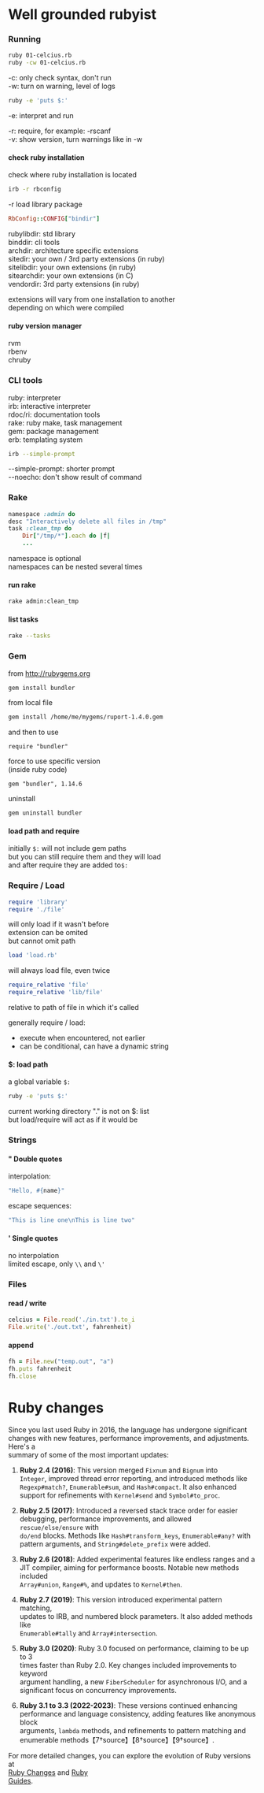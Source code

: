 Well grounded rubyist
=====================
### Running
```bash
ruby 01-celcius.rb
ruby -cw 01-celcius.rb
```
-c: only check syntax, don't run  
-w: turn on warning, level of logs

```bash
ruby -e 'puts $:'
```
-e: interpret and run

-r: require, for example: -rscanf  
-v: show version, turn warnings like in -w

#### check ruby installation
check where ruby installation is located
```bash
irb -r rbconfig
```
-r load library package
```ruby
RbConfig::CONFIG["bindir"]
```
rubylibdir: std library  
binddir: cli tools  
archdir: architecture specific extensions  
sitedir: your own / 3rd party extensions (in ruby)  
sitelibdir: your own extensions (in ruby)  
sitearchdir: your own extensions (in C)  
vendordir: 3rd party extensions (in ruby)

extensions will vary from one installation to another  
depending on which were compiled

#### ruby version manager
rvm  
rbenv  
chruby

### CLI tools
ruby: interpreter  
irb: interactive interpreter  
rdoc/ri: documentation tools  
rake: ruby make, task management  
gem: package management  
erb: templating system

```bash
irb --simple-prompt
```
--simple-prompt: shorter prompt  
--noecho: don't show result of command

### Rake
```ruby
namespace :admin do
desc "Interactively delete all files in /tmp"
task :clean_tmp do
    Dir["/tmp/*"].each do |f|
    ...
```
namespace is optional  
namespaces can be nested several times

#### run rake
```bash
rake admin:clean_tmp
```

#### list tasks
```bash
rake --tasks
```

### Gem
from http://rubygems.org
```bash
gem install bundler
```

from local file
```bash
gem install /home/me/mygems/ruport-1.4.0.gem
```

and then to use
```gemfile
require "bundler"
```
force to use specific version  
(inside ruby code)
```gemfile
gem "bundler", 1.14.6
```

uninstall
```bash
gem uninstall bundler
```

#### load path and require
initially `$:` will not include gem paths  
but you can still require them and they will load  
and after require they are added to`$:`

### Require / Load
```ruby
require 'library'
require './file'
```
will only load if it wasn't before  
extension can be omited  
but cannot omit path

```ruby
load 'load.rb'
```
will always load file, even twice

```ruby
require_relative 'file'
require_relative 'lib/file'
```
relative to path of file in which it's called

generally require / load:  
- execute when encountered, not earlier
- can be conditional, can have a dynamic string

#### $: load path
a global variable `$:`
```bash
ruby -e 'puts $:'
```

current working directory "." is not on $: list  
but load/require will act as if it would be

### Strings
#### " Double quotes
interpolation:
```ruby
"Hello, #{name}"
```
escape sequences:
```ruby
"This is line one\nThis is line two"
```

#### ' Single quotes
no interpolation  
limited escape, only `\\` and `\'`

### Files
#### read / write

```ruby
celcius = File.read('./in.txt').to_i
File.write('./out.txt', fahrenheit)
```

#### append

```ruby
fh = File.new("temp.out", "a")
fh.puts fahrenheit
fh.close
```



Ruby changes
============
Since you last used Ruby in 2016, the language has undergone significant  
changes with new features, performance improvements, and adjustments. Here's a  
summary of some of the most important updates:

1. **Ruby 2.4 (2016)**: This version merged `Fixnum` and `Bignum` into  
   `Integer`, improved thread error reporting, and introduced methods like  
   `Regexp#match?`, `Enumerable#sum`, and `Hash#compact`. It also enhanced  
   support for refinements with `Kernel#send` and `Symbol#to_proc`.

2. **Ruby 2.5 (2017)**: Introduced a reversed stack trace order for easier  
   debugging, performance improvements, and allowed `rescue/else/ensure` with  
   `do/end` blocks. Methods like `Hash#transform_keys`, `Enumerable#any?` with  
   pattern arguments, and `String#delete_prefix` were added.

3. **Ruby 2.6 (2018)**: Added experimental features like endless ranges and a  
   JIT compiler, aiming for performance boosts. Notable new methods included  
   `Array#union`, `Range#%`, and updates to `Kernel#then`.

4. **Ruby 2.7 (2019)**: This version introduced experimental pattern matching,  
   updates to IRB, and numbered block parameters. It also added methods like  
   `Enumerable#tally` and `Array#intersection`.

5. **Ruby 3.0 (2020)**: Ruby 3.0 focused on performance, claiming to be up to 3  
   times faster than Ruby 2.0. Key changes included improvements to keyword  
   argument handling, a new `FiberScheduler` for asynchronous I/O, and a  
   significant focus on concurrency improvements.

6. **Ruby 3.1 to 3.3 (2022-2023)**: These versions continued enhancing  
   performance and language consistency, adding features like anonymous block  
   arguments, `lambda` methods, and refinements to pattern matching and  
   enumerable methods【7†source】【8†source】【9†source】.

For more detailed changes, you can explore the evolution of Ruby versions at  
[Ruby Changes](https://rubyreferences.github.io/rubychanges/) and [Ruby  
Guides](https://www.rubyguides.com/ruby-version-changes/).
